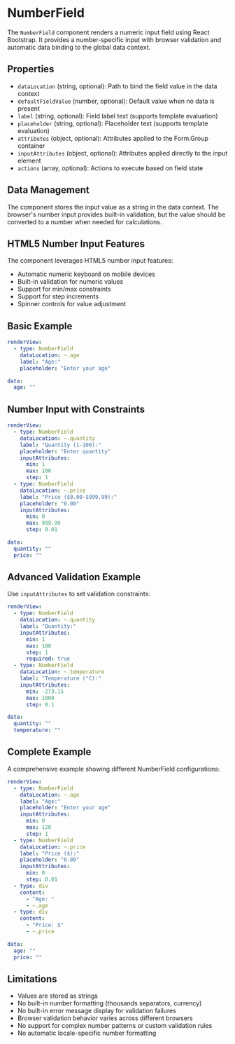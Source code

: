# NumberField

The `NumberField` component renders a numeric input field using React Bootstrap. It provides a number-specific input with browser validation and automatic data binding to the global data context.

## Properties

- `dataLocation` (string, optional): Path to bind the field value in the data context
- `defaultFieldValue` (number, optional): Default value when no data is present
- `label` (string, optional): Field label text (supports template evaluation)
- `placeholder` (string, optional): Placeholder text (supports template evaluation)
- `attributes` (object, optional): Attributes applied to the Form.Group container
- `inputAttributes` (object, optional): Attributes applied directly to the input element
- `actions` (array, optional): Actions to execute based on field state

## Data Management

The component stores the input value as a string in the data context. The browser's number input provides built-in validation, but the value should be converted to a number when needed for calculations.

## HTML5 Number Input Features

The component leverages HTML5 number input features:
- Automatic numeric keyboard on mobile devices
- Built-in validation for numeric values
- Support for min/max constraints
- Support for step increments
- Spinner controls for value adjustment

## Basic Example

```yaml
renderView:
  - type: NumberField
    dataLocation: ~.age
    label: "Age:"
    placeholder: "Enter your age"

data:
  age: ""
```

## Number Input with Constraints

```yaml
renderView:
  - type: NumberField
    dataLocation: ~.quantity
    label: "Quantity (1-100):"
    placeholder: "Enter quantity"
    inputAttributes:
      min: 1
      max: 100
      step: 1
  - type: NumberField
    dataLocation: ~.price
    label: "Price ($0.00-$999.99):"
    placeholder: "0.00"
    inputAttributes:
      min: 0
      max: 999.99
      step: 0.01

data:
  quantity: ""
  price: ""
```

## Advanced Validation Example

Use `inputAttributes` to set validation constraints:

```yaml
renderView:
  - type: NumberField
    dataLocation: ~.quantity
    label: "Quantity:"
    inputAttributes:
      min: 1
      max: 100
      step: 1
      required: true
  - type: NumberField
    dataLocation: ~.temperature
    label: "Temperature (°C):"
    inputAttributes:
      min: -273.15
      max: 1000
      step: 0.1

data:
  quantity: ""
  temperature: ""
```

## Complete Example

A comprehensive example showing different NumberField configurations:

```yaml
renderView:
  - type: NumberField
    dataLocation: ~.age
    label: "Age:"
    placeholder: "Enter your age"
    inputAttributes:
      min: 0
      max: 120
      step: 1
  - type: NumberField
    dataLocation: ~.price
    label: "Price ($):"
    placeholder: "0.00"
    inputAttributes:
      min: 0
      step: 0.01
  - type: div
    content:
      - "Age: "
      - ~.age
  - type: div
    content:
      - "Price: $"
      - ~.price

data:
  age: ""
  price: ""
```

## Limitations

- Values are stored as strings
- No built-in number formatting (thousands separators, currency)
- No built-in error message display for validation failures
- Browser validation behavior varies across different browsers
- No support for complex number patterns or custom validation rules
- No automatic locale-specific number formatting 